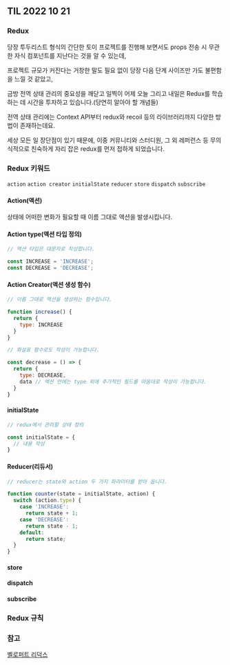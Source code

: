 ## TIL 2022 10 21

### Redux

당장 투두리스트 형식의 간단한 토이 프로젝트를 진행해 보면서도 props 전송 시 무관한 자식 컴포넌트를 지난다는 것을 알 수 있는데,

프로젝트 규모가 커진다는 거창한 말도 필요 없이 당장 다음 단계 사이즈만 가도 불편함을 느낄 것 같았고,

금방 전역 상태 관리의 중요성을 깨닫고 일찍이 어제 오늘 그리고 내일은 Redux를 학습하는 데 시간을 투자하고 있습니다.(당연히 알아야 할 개념들)

전역 상태 관리에는 Context API부터 redux와 recoil 등의 라이브러리까지 다양한 방법이 존재하는데요.

세상 모든 일 장단점이 있기 때문에, 이중 커뮤니티와 스터디원, 그 외 레퍼런스 등 무의식적으로 친숙하게 자리 잡은 redux를 먼저 접하게 되었습니다.

### Redux 키워드
<code>action</code> <code>action creator</code> <code>initialState</code> <code>reducer</code> <code>store</code> <code>dispatch</code> <code>subscribe</code>

#### Action(액션)

상태에 어떠한 변화가 필요할 때 이름 그대로 액션을 발생시킵니다.

#### Action type(액션 타입 정의)

```js
// 액션 타입은 대문자로 작성합니다.

const INCREASE = 'INCREASE';
const DECREASE = 'DECREASE';
```

#### Action Creator(액션 생성 함수)

```js
// 이름 그대로 액션을 생성하는 함수입니다.

function increase() {
  return {
    type: INCREASE
  }
}

// 화살표 함수로도 작성이 가능합니다.

const decrease = () => {
  return {
    type: DECREASE,
    data // 액션 안에는 type 외에 추가적인 필드를 마음대로 작성이 가능합니다.
  }
}
```

#### initialState

```js
// redux에서 관리할 상태 정의

const initialState = {
  // 내용 작성
}
```

#### Reducer(리듀서)

```js
// reducer는 state와 action 두 가지 파라미터를 받아 옵니다.

function counter(state = initialState, action) {
  switch (action.type) {
    case 'INCREASE':
      return state + 1;
    case 'DECREASE':
      return state - 1;
    default:
      return state;
  }
}
```

#### store

#### dispatch

#### subscribe

### Redux 규칙

### 참고
[벨로퍼트 리덕스](https://react.vlpt.us/redux/)
